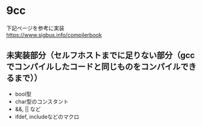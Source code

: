 # 9cc

下記ページを参考に実装  
https://www.sigbus.info/compilerbook

## 未実装部分（セルフホストまでに足りない部分（gccでコンパイルしたコードと同じものをコンパイルできるまで））

* bool型
* char型のコンスタント
* &&, || など
* ifdef, includeなどのマクロ

